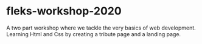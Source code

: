 # fleks-workshop-2020

A two part workshop where we tackle the very basics of web development.
Learning Html and Css by creating a tribute page and a landing page.


